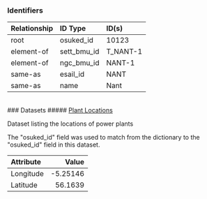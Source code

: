 ### Identifiers

| Relationship   | ID Type     | ID(s)    |
|:---------------|:------------|:---------|
| root           | osuked_id   | 10123    |
| element-of     | sett_bmu_id | T_NANT-1 |
| element-of     | ngc_bmu_id  | NANT-1   |
| same-as        | esail_id    | NANT     |
| same-as        | name        | Nant     |

<br>
### Datasets
##### <a href="https://raw.githubusercontent.com/OSUKED/Dictionary-Datasets/main/datasets/plant-locations/datapackage.json">Plant Locations</a>

Dataset listing the locations of power plants

The "osuked_id" field was used to match from the dictionary to the "osuked_id" field in this dataset.

| Attribute   |    Value |
|:------------|---------:|
| Longitude   | -5.25146 |
| Latitude    | 56.1639  |
